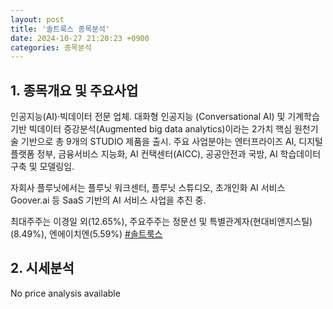 ```yaml
---
layout: post
title: '솔트룩스 종목분석'
date: 2024-10-27 21:20:23 +0900
categories: 종목분석
---
```


## 1. 종목개요 및 주요사업

인공지능(AI)·빅데이터 전문 업체. 대화형 인공지능 (Conversational AI) 및 기계학습 기반 빅데이터 증강분석(Augmented big data analytics)이라는 2가치 핵심 원천기술 기반으로 총 9개의 STUDIO 제품을 출시. 주요 사업분야는 엔터프라이즈 AI, 디지털플랫폼 정부, 금융서비스 지능화, AI 컨택센터(AICC), 공공안전과 국방, AI 학습데이터 구축 및 모델링임.

자회사 플루닛에서는 플루닛 워크센터, 플루닛 스튜디오, 초개인화 AI 서비스 Goover.ai 등 SaaS 기반의 AI 서비스 사업을 추진 중.

최대주주는 이경일 외(12.65%), 주요주주는 정문선 및 특별관계자(현대비앤지스틸)(8.49%), 엔에이치엔(5.59%)
[#솔트룩스](#)

## 2. 시세분석

No price analysis available
